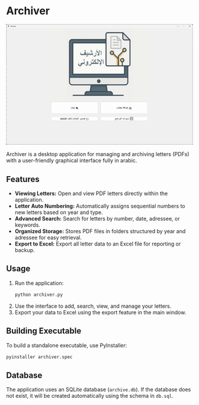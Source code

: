 # Archiver

![main window](./app%20screen.png)

Archiver is a desktop application for managing and archiving letters (PDFs) with a user-friendly graphical interface fully in arabic.

## Features

- **Viewing Letters:** Open and view PDF letters directly within the application.
- **Letter Auto Numbering:** Automatically assigns sequential numbers to new letters based on year and type.
- **Advanced Search:** Search for letters by number, date, adressee, or keywords.
- **Organized Storage:** Stores PDF files in folders structured by year and adressee for easy retrieval.
- **Export to Excel:** Export all letter data to an Excel file for reporting or backup.

## Usage

1. Run the application:
   ```sh
   python archiver.py
   ```
2. Use the interface to add, search, view, and manage your letters.
3. Export your data to Excel using the export feature in the main window.

## Building Executable

To build a standalone executable, use PyInstaller:

```sh
pyinstaller archiver.spec
```

## Database

The application uses an SQLite database (`archive.db`). If the database does not exist, it will be created automatically using the schema in `db.sql`.
